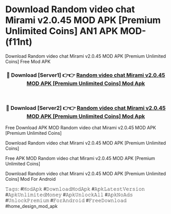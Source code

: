 # Download Random video chat Mirami v2.0.45 MOD APK [Premium Unlimited Coins] AN1 APK MOD- (f11nt)
Download Random video chat Mirami v2.0.45 MOD APK [Premium Unlimited Coins] Free Mod APK

<div align="center">
<h3>🔴 Download [Server1] 👉👉 <a href="https://apk-comot.site?title=Random_video_chat_Mirami_v2.0.45_MOD_APK_[Premium_Unlimited_Coins]">Random video chat Mirami v2.0.45 MOD APK [Premium Unlimited Coins] Mod Apk</a></h3><br>

<h3>🔴 Download [Server2] 👉👉 <a href="https://apk-comot.site?title=Random_video_chat_Mirami_v2.0.45_MOD_APK_[Premium_Unlimited_Coins]">Random video chat Mirami v2.0.45 MOD APK [Premium Unlimited Coins] Mod Apk</a></h3>
</div>


Free Download APK MOD Random video chat Mirami v2.0.45 MOD APK [Premium Unlimited Coins]

Download Random video chat Mirami v2.0.45 MOD APK [Premium Unlimited Coins] 

Free APK MOD Random video chat Mirami v2.0.45 MOD APK [Premium Unlimited Coins] 

Download Random video chat Mirami v2.0.45 MOD APK [Premium Unlimited Coins] Mod For Android

𝚃𝚊𝚐𝚜: #𝙼𝚘𝚍𝙰𝚙𝚔 #𝙳𝚘𝚠𝚗𝚕𝚘𝚊𝚍𝙼𝚘𝚍𝙰𝚙𝚔 #𝙰𝚙𝚔𝙻𝚊𝚝𝚎𝚜𝚝𝚅𝚎𝚛𝚜𝚒𝚘𝚗 #𝙰𝚙𝚔𝚄𝚗𝚕𝚒𝚖𝚒𝚝𝚎𝚍𝙼𝚘𝚗𝚎𝚢 #𝙰𝚙𝚔𝚄𝚗𝚕𝚘𝚌𝚔𝙰𝚕𝚕 #𝙰𝚙𝚔𝙽𝚘𝙰𝚍𝚜 #𝚄𝚗𝚕𝚘𝚌𝚔𝙿𝚛𝚎𝚖𝚒𝚞𝚖 #𝙵𝚘𝚛𝙰𝚗𝚍𝚛𝚘𝚒𝚍 #𝙵𝚛𝚎𝚎𝙳𝚘𝚠𝚗𝚕𝚘𝚊𝚍 #home_design_mod_apk